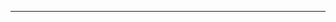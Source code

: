 <!--
CO_OP_TRANSLATOR_METADATA:
{
  "original_hash": "4bdff5070d182c64143dfe5a581d0ec7",
  "translation_date": "2025-08-28T18:32:12+00:00",
  "source_file": "02-SetupDevEnvironment/README.md",
  "language_code": "sr"
}
-->


---

